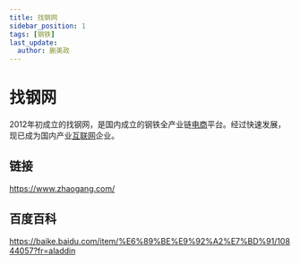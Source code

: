 ```yaml
---
title: 找钢网
sidebar_position: 1
tags: [钢铁]
last_update:
  author: 蒯美政
---
```


# 找钢网

2012年初成立的找钢网，是国内成立的钢铁全产业链[电商](https://baike.baidu.com/item/电商/2772327)平台。经过快速发展，现已成为国内产业[互联网](https://baike.baidu.com/item/互联网/199186)企业。

## 链接

https://www.zhaogang.com/

## 百度百科

https://baike.baidu.com/item/%E6%89%BE%E9%92%A2%E7%BD%91/10844057?fr=aladdin
